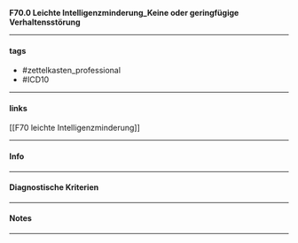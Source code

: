 __F70.0 Leichte Intelligenzminderung_Keine oder geringfügige Verhaltensstörung__

___________________________________________
#### tags

- #zettelkasten_professional
- #ICD10 
___________________________________________
#### links

[[F70 leichte Intelligenzminderung]]

___________________________________________
#### Info

___________________________________________
#### Diagnostische Kriterien

___________________________________________
#### Notes

___________________________________________

